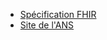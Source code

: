 * <a href="http://hl7.org/fhir/R4/index.html">Spécification FHIR</a>
* <a href="https://esante.gouv.fr/">Site de l'ANS</a>
